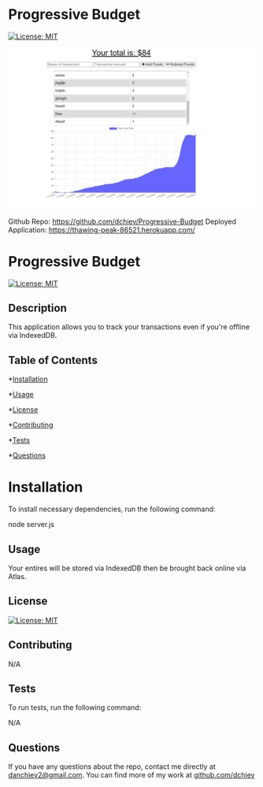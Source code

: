 # Progressive Budget

[![License: MIT](https://img.shields.io/badge/License-MIT-yellow.svg)](https://opensource.org/licenses/MIT)

<img src = "readme_assets\app.png" width = "800px"></img>

Github Repo: https://github.com/dchiev/Progressive-Budget
Deployed Application: https://thawing-peak-86521.herokuapp.com/

# Progressive Budget

[![License: MIT](https://img.shields.io/badge/License-MIT-yellow.svg)](https://opensource.org/licenses/MIT)

## Description

This application allows you to track your transactions even if you're offline via IndexedDB.

## Table of Contents

\*[Installation](#installation)

\*[Usage](#usage)

\*[License](#license)

\*[Contributing](#contributing)

\*[Tests](#tests)

\*[Questions](#questions)

# Installation

To install necessary dependencies, run the following command:

node server.js

## Usage

Your entires will be stored via IndexedDB then be brought back online via Atlas.

## License

[![License: MIT](https://img.shields.io/badge/License-MIT-yellow.svg)](https://opensource.org/licenses/MIT)

## Contributing

N/A

## Tests

To run tests, run the following command:

N/A

## Questions

If you have any questions about the repo, contact me directly at danchiev2@gmail.com. You can find more of my work at [github.com/dchiev](github.com/dchiev)

